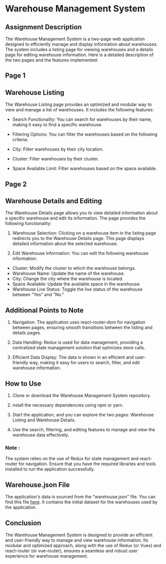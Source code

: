 
# Warehouse Management System

## Assignment Description

The Warehouse Management System is a two-page web application designed to efficiently manage and display information about warehouses. The system includes a listing page for viewing warehouses and a details page for editing warehouse information. Here is a detailed description of the two pages and the features implemented:


## Page 1

## Warehouse Listing

The Warehouse Listing page provides an optimized and modular way to view and manage a list of warehouses. It includes the following features:

* Search Functionality: You can search for warehouses by their name, making it easy to find a specific warehouse.

* Filtering Options: You can filter the warehouses based on the following criteria:

* City: Filter warehouses by their city location.
* Cluster: Filter warehouses by their cluster.
* Space Available Limit: Filter warehouses based on the space available.
## Page 2

## Warehouse Details and Editing

The Warehouse Details page allows you to view detailed information about a specific warehouse and edit its information. The page provides the following functionality:

1. Warehouse Selection: Clicking on a warehouse item in the listing page redirects you to the Warehouse Details page. This page displays detailed information about the selected warehouse.

2. Edit Warehouse Information: You can edit the following warehouse information:

* Cluster: Modify the cluster to which the warehouse belongs.
* Warehouse Name: Update the name of the warehouse.
* City: Change the city where the warehouse is located.
* Space Available: Update the available space in the warehouse.
* Warehouse Live Status: Toggle the live status of the warehouse  between "Yes" and "No."
## Additional Points to Note

1. Navigation: The application uses react-router-dom for navigation between pages, ensuring smooth transitions between the listing and details pages.

2. Data Handling: Redux is used for data management, providing a centralized state management solution that optimizes store calls.

3. Efficient Data Display: The data is shown in an efficient and user-friendly way, making it easy for users to search, filter, and edit warehouse information.
## How to Use

1. Clone or download the Warehouse Management System repository.

2. nstall the necessary dependencies using npm or yarn.

3. Start the application, and you can explore the two pages: Warehouse Listing and Warehouse Details.

4. Use the search, filtering, and editing features to manage and view the warehouse data effectively.

 ### Note :
The system relies on the use of Redux for state management and react-router for navigation. Ensure that you have the required libraries and tools installed to run the application successfully.
## Warehouse.json File

The application's data is sourced from the "warehouse.json" file. You can find this file [here](https://drive.google.com/file/d/1lePlZg-_dXxq4u7Zwt_AFcNm4ryypfTJ/view?usp=sharing). It contains the initial dataset for the warehouses used by the application.

## Conclusion

The Warehouse Management System is designed to provide an efficient and user-friendly way to manage and view warehouse information. Its modular and optimized approach, along with the use of Redux (or Vuex) and react-router (or vue-router), ensures a seamless and robust user experience for warehouse management.
